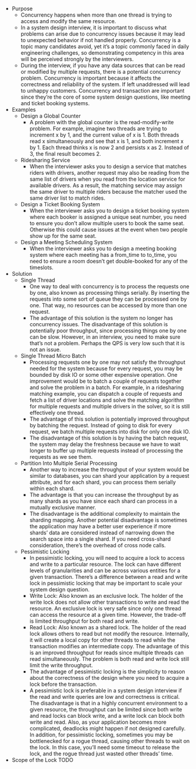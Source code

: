 - Purpose
	- Concurrency happens when more than one thread is trying to access and modify the same resource.
	- In a system design interview, it is important to discuss what problems can arise due to concurrency issues because it may lead to unexpected behavior if not handled properly. Concurrency is a topic many candidates avoid, yet it’s a topic commonly faced in daily engineering challenges, so demonstrating competency in this area will be perceived strongly by the interviewers.
	- During the interview, if you have any data sources that can be read or modified by multiple requests, there is a potential concurrency problem. Concurrency is important because it affects the correctness and reliability of the system. If left unaddressed will lead to unhappy customers. Concurrency and transaction are important since they’re the core of some system design questions, like meeting and ticket booking systems.
- Examples
	- Design a Global Counter
		- A problem with the global counter is the read-modify-write problem. For example, imagine two threads are trying to increment x by 1, and the current value of x is 1. Both threads read x simultaneously and see that x is 1, and both increment x by 1. Each thread thinks x is now 2 and persists x as 2. Instead of 3, the final result becomes 2.
	- Ridesharing Service
		- When the interviewer asks you to design a service that matches riders with drivers, another request may also be reading from the same list of drivers when you read from the location service for available drivers. As a result, the matching service may assign the same driver to multiple riders because the matcher used the same driver list to match rides.
	- Design a Ticket Booking System
		- When the interviewer asks you to design a ticket booking system where each booker is assigned a unique seat number, you need to ensure you don’t allow multiple users to book the same seat. Otherwise this could cause issues at the event when two people show up for the same seat.
	- Design a Meeting Scheduling System
		- When the interviewer asks you to design a meeting booking system where each meeting has a from_time to to_time, you need to ensure a room doesn’t get double-booked for any of the timeslots.
- Solution
	- Single Thread
		- One way to deal with concurrency is to process the requests one by one, also known as processing things serially. By inserting the requests into some sort of queue they can be processed one by one. That way, no resources can be accessed by more than one request.
		- The advantage of this solution is the system no longer has concurrency issues. The disadvantage of this solution is potentially poor throughput, since processing things one by one can be slow. However, in an interview, you need to make sure that’s not a problem. Perhaps the QPS is very low such that it is not an issue.
	- Single Thread Micro Batch
		- Processing requests one by one may not satisfy the throughput needed for the system because for every request, you may be bounded by disk IO or some other expensive operation. One improvement would be to batch a couple of requests together and solve the problem in a batch. For example, in a ridesharing matching example, you can dispatch a couple of requests and fetch a list of driver locations and solve the matching algorithm for multiple requests and multiple drivers in the solver, so it is still effectively one thread.
		- The advantage of this solution is potentially improved throughput by batching the request. Instead of going to disk for every request, we batch multiple requests into disk for only one disk IO.
		- The disadvantage of this solution is by having the batch request, the system may delay the freshness because we have to wait longer to buffer up multiple requests instead of processing the requests as we see them.
	- Partition Into Multiple Serial Processing
		- Another way to increase the throughput of your system would be similar to databases, you can shard your application by a request attribute, and for each shard, you can process them serially within each shard.
		- The advantage is that you can increase the throughput by as many shards as you have since each shard can process in a mutually exclusive manner.
		- The disadvantage is the additional complexity to maintain the sharding mapping. Another potential disadvantage is sometimes the application may have a better user experience if more shards’ data are considered instead of narrowing down the search space into a single shard. If you need cross-shard consideration, there’s the overhead of cross node calls.
	- Pessimistic Locking
		- In pessimistic locking, you will need to acquire a lock to access and write to a particular resource. The lock can have different levels of granularities and can be across various entities for a given transaction. There’s a difference between a read and write lock in pessimistic locking that may be important to scale your system design question.
		- Write Lock: Also known as an exclusive lock. The holder of the write lock does not allow other transactions to write and read the resource. An exclusive lock is very safe since only one thread can access the resource at a given time. However, the trade-off is limited throughput for both read and write.
		- Read Lock: Also known as a shared lock. The holder of the read lock allows others to read but not modify the resource. Internally, it will create a local copy for other threads to read while the transaction modifies an intermediate copy. The advantage of this is an improved throughput for reads since multiple threads can read simultaneously. The problem is both read and write lock still limit the write throughput.
		- The advantage of pessimistic locking is the simplicity to reason about the correctness of the design where you need to acquire a lock before the transaction.
		- A pessimistic lock is preferable in a system design interview if the read and write queries are low and correctness is critical. The disadvantage is that in a highly concurrent environment to a given resource, the throughput can be limited since both write and read locks can block write, and a write lock can block both write and read. Also, as your application becomes more complicated, deadlocks might happen if not designed carefully. In addition, for pessimistic locking, sometimes you may be bottlenecked for a rogue thread, causing other threads to wait on the lock. In this case, you’ll need some timeout to release the lock, and the rogue thread just wasted other threads’ time.
- Scope of the Lock
	TODO
